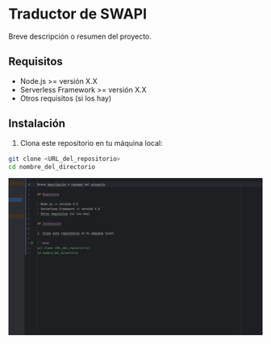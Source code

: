 # Traductor de SWAPI

Breve descripción o resumen del proyecto.

## Requisitos

- Node.js >= versión X.X
- Serverless Framework >= versión X.X
- Otros requisitos (si los hay)

## Instalación

1. Clona este repositorio en tu máquina local:

```bash
git clone <URL_del_repositorio>
cd nombre_del_directorio
```

![test](doc/images/test.png)